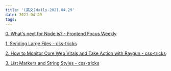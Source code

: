 ```yaml
---
title: '(英文)daily-2021.04.29'
date: 2021-04-29
tags:
---
```


[0. What's next for Node.js? - Frontend Focus Weekly](https://nodeweekly.com/issues/386)

[1. Sending Large Files - css-tricks](https://css-tricks.com/sending-large-files/)

[2. How to Monitor Core Web Vitals and Take Action with Raygun - css-tricks](https://css-tricks.com/how-to-monitor-core-web-vitals-and-take-action-with-raygun/)

[3. List Markers and String Styles - css-tricks](https://css-tricks.com/list-markers-and-string-styles/)